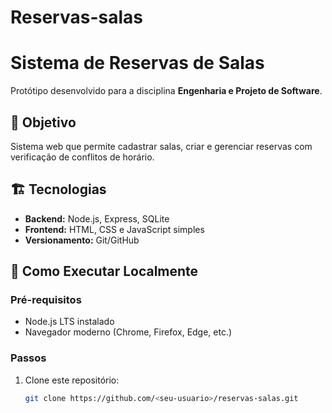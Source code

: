 # Reservas-salas
# Sistema de Reservas de Salas

Protótipo desenvolvido para a disciplina **Engenharia e Projeto de Software**.

## 🎯 Objetivo
Sistema web que permite cadastrar salas, criar e gerenciar reservas com verificação de conflitos de horário.

## 🏗️ Tecnologias
- **Backend:** Node.js, Express, SQLite
- **Frontend:** HTML, CSS e JavaScript simples
- **Versionamento:** Git/GitHub

## 🚀 Como Executar Localmente

### Pré-requisitos
- Node.js LTS instalado
- Navegador moderno (Chrome, Firefox, Edge, etc.)

### Passos
1. Clone este repositório:
   ```bash
   git clone https://github.com/<seu-usuario>/reservas-salas.git
